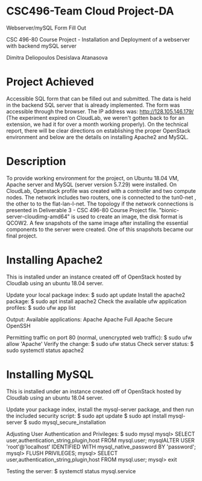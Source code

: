 # CSC496-Team Cloud Project-DA

Webserver/mySQL Form Fill Out

CSC 496-80 Course Project - Installation and Deployment of a webserver with backend mySQL server
 

Dimitra Deliopoulos
Desislava Atanasova


# Project Achieved
Accessible SQL form that can be filled out and submitted. The data is held in the backend SQL server that is already implemented. 
The form was accessible through the browser. The IP address was: http://128.105.146.179/ (The experiment expired on CloudLab, we weren't gotten back to for an extension, we had it for over a month working properly). On the technical report, there will be clear directions on establishing the proper OpenStack environment and below are the details on installing Apache2 and MySQL.

# Description
To provide working environment for the project, on Ubuntu 18.04 VM, Apache server and MySQL (server version 5.7.29) were installed. 
On CloudLab, Openstack profile was created with a controller and two compute nodes. The network includes two routers, one is connected to the tun0-net , the other to to the flat-lan-l-net. The topology if the network connections is presented in Deliverable 3 - CSC 496-80 Course Project file.
"bionic-server-cloudimg-amd64" is used to create an image, the disk format is QCOW2. A few snapshots of the same image after installing the essential components to the server were created. One of this snapshots became our final project.

# Installing Apache2
This is installed under an instance created off of OpenStack hosted by Cloudlab using an ubuntu 18.04 server.

Update your local package index: 
 $ sudo apt update
Install the apache2 package: 
 $ sudo apt install apache2
Check the available ufw application profiles:
 $ sudo ufw app list

Output:
Available applications:
  Apache
  Apache Full
  Apache Secure
  OpenSSH
  
Permitting traffic on port 80 (normal, unencrypted web traffic):
 $ sudo ufw allow 'Apache'
Verify the change:
 $ sudo ufw status
Check server status:
 $ sudo systemctl status apache2
 
# Installing MySQL
This is installed under an instance created off of OpenStack hosted by Cloudlab using an ubuntu 18.04 server.

Update your package index, install the mysql-server package, and then run the included security script:
 $ sudo apt update
 $ sudo apt install mysql-server
 $ sudo mysql_secure_installation
 
 Adjusting User Authentication and Privileges:
  $ sudo mysql
  mysql> SELECT user,authentication_string,plugin,host FROM mysql.user;
  mysqlALTER USER 'root'@'localhost' IDENTIFIED WITH mysql_native_password BY 'password';
  mysql> FLUSH PRIVILEGES;
  mysql> SELECT user,authentication_string,plugin,host FROM mysql.user;
  mysql> exit
  
  Testing the server:
   $ systemctl status mysql.service
   
